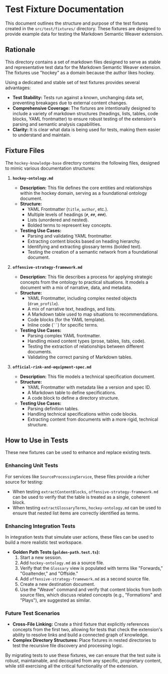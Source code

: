 # Test Fixture Documentation

This document outlines the structure and purpose of the test fixtures created in the `src/test/fixtures/` directory. These fixtures are designed to provide example data for testing the Markdown Semantic Weaver extension.

## Rationale

This directory contains a set of markdown files designed to serve as stable and representative test data for the Markdown Semantic Weaver extension. The fixtures use "hockey" as a domain because the author likes hockey.

Using a dedicated and stable set of test fixtures provides several advantages:

- **Test Stability:** Tests run against a known, unchanging data set, preventing breakages due to external content changes.
- **Comprehensive Coverage:** The fixtures are intentionally designed to include a variety of markdown structures (headings, lists, tables, code blocks, YAML frontmatter) to ensure robust testing of the extension's parsing and semantic analysis capabilities.
- **Clarity:** It is clear what data is being used for tests, making them easier to understand and maintain.

## Fixture Files

The `hockey-knowledge-base` directory contains the following files, designed to mimic various documentation structures:

1.  **`hockey-ontology.md`**

    - **Description:** This file defines the core entities and relationships within the hockey domain, serving as a foundational ontology document.
    - **Structure:**
      - YAML Frontmatter (`title`, `author`, etc.).
      - Multiple levels of headings (`#`, `##`, `###`).
      - Lists (unordered and nested).
      - Bolded terms to represent key concepts.
    - **Testing Use Cases:**
      - Parsing and validating YAML frontmatter.
      - Extracting content blocks based on heading hierarchy.
      - Identifying and extracting glossary terms (bolded text).
      - Testing the creation of a semantic network from a foundational document.

2.  **`offensive-strategy-framework.md`**

    - **Description:** This file describes a process for applying strategic concepts from the ontology to practical situations. It models a document with a mix of narrative, data, and metadata.
    - **Structure:**
      - YAML Frontmatter, including complex nested objects (`dram_profile`).
      - A mix of narrative text, headings, and lists.
      - A Markdown table used to map situations to recommendations.
      - Code blocks (for the YAML template).
      - Inline code (` `` `) for specific terms.
    - **Testing Use Cases:**
      - Parsing complex YAML frontmatter.
      - Handling mixed content types (prose, tables, lists, code).
      - Testing the extraction of relationships between different documents.
      - Validating the correct parsing of Markdown tables.

3.  **`official-rink-and-equipment-spec.md`**
    - **Description:** This file models a technical specification document.
    - **Structure:**
      - YAML Frontmatter with metadata like a version and spec ID.
      - A Markdown table to define specifications.
      - A code block to define a directory structure.
    - **Testing Use Cases:**
      - Parsing definition tables.
      - Handling technical specifications within code blocks.
      - Extracting content from documents with a more rigid, technical structure.

## How to Use in Tests

These new fixtures can be used to enhance and replace existing tests.

### Enhancing Unit Tests

For services like `SourceProcessingService`, these files provide a richer source for testing:

- When testing `extractContentBlocks`, `offensive-strategy-framework.md` can be used to verify that the table is treated as a single, coherent block.
- When testing `extractGlossaryTerms`, `hockey-ontology.md` can be used to ensure that nested list items are correctly identified as terms.

### Enhancing Integration Tests

In integration tests that simulate user actions, these files can be used to build a more realistic test workspace.

- **Golden Path Tests (`golden-path.test.ts`):**
  1.  Start a new session.
  2.  Add `hockey-ontology.md` as a source file.
  3.  Verify that the `Glossary` view is populated with terms like "Forwards," "Goaltender," and "Offside."
  4.  Add `offensive-strategy-framework.md` as a second source file.
  5.  Create a new destination document.
  6.  Use the "Weave" command and verify that content blocks from both source files, which discuss related concepts (e.g., "Formations" and "Plays"), are suggested as similar.

### Future Test Scenarios

- **Cross-File Linking:** Create a third fixture that explicitly references concepts from the first two, allowing for tests that check the extension's ability to resolve links and build a connected graph of knowledge.
- **Complex Directory Structures:** Place fixtures in nested directories to test the recursive file discovery and processing logic.

By migrating tests to use these fixtures, we can ensure that the test suite is robust, maintainable, and decoupled from any specific, proprietary content, while still exercising all the critical functionality of the extension.
